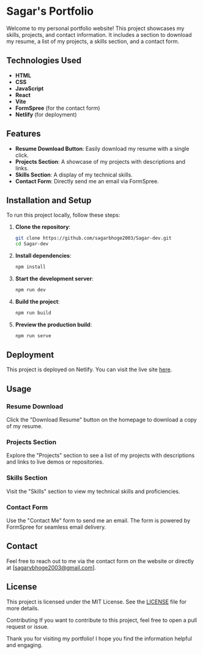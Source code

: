 # Sagar's Portfolio

Welcome to my personal portfolio website! This project showcases my skills, projects, and contact information. It includes a section to download my resume, a list of my projects, a skills section, and a contact form.

## Technologies Used

- **HTML**
- **CSS**
- **JavaScript**
- **React**
- **Vite**
- **FormSpree** (for the contact form)
- **Netlify** (for deployment)

## Features

- **Resume Download Button**: Easily download my resume with a single click.
- **Projects Section**: A showcase of my projects with descriptions and links.
- **Skills Section**: A display of my technical skills.
- **Contact Form**: Directly send me an email via FormSpree.

## Installation and Setup

To run this project locally, follow these steps:

1. **Clone the repository**:
    ```bash
    git clone https://github.com/sagarbhoge2003/Sagar-dev.git
    cd Sagar-dev
    ```

2. **Install dependencies**:
    ```bash
    npm install
    ```

3. **Start the development server**:
    ```bash
    npm run dev
    ```

4. **Build the project**:
    ```bash
    npm run build
    ```

5. **Preview the production build**:
    ```bash
    npm run serve
    ```

## Deployment

This project is deployed on Netlify. You can visit the live site [here](https://sagar-dev.netlify.app).


## Usage

### Resume Download

Click the "Download Resume" button on the homepage to download a copy of my resume.

### Projects Section

Explore the "Projects" section to see a list of my projects with descriptions and links to live demos or repositories.

### Skills Section

Visit the "Skills" section to view my technical skills and proficiencies.

### Contact Form

Use the "Contact Me" form to send me an email. The form is powered by FormSpree for seamless email delivery.

## Contact

Feel free to reach out to me via the contact form on the website or directly at [sagarvbhoge2003@gmail.com].

## License

This project is licensed under the MIT License. See the [LICENSE](LICENSE) file for more details.

Contributing
If you want to contribute to this project, feel free to open a pull request or issue.

Thank you for visiting my portfolio! I hope you find the information helpful and engaging.
